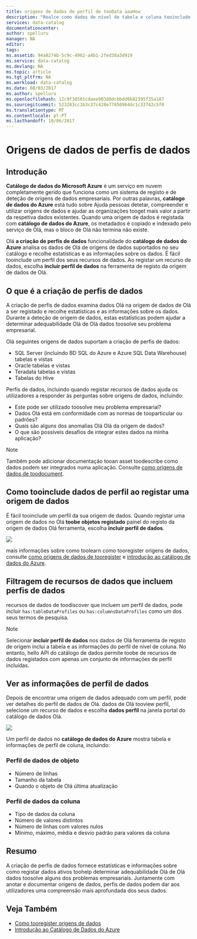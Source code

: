 ```yaml
---
title: origens de dados de perfil de tooData aaaHow
description: "Realce como dados de nível de tabela e coluna tooinclude perfis quando registar origens de dados no catálogo de dados do Azure e como os dados toouse perfis de origens de dados de toounderstand tooarticle como."
services: data-catalog
documentationcenter: 
author: spelluru
manager: NA
editor: 
tags: 
ms.assetid: 94a8274b-5c9c-4962-a4b1-2fed38a3d919
ms.service: data-catalog
ms.devlang: NA
ms.topic: article
ms.tgt_pltfrm: NA
ms.workload: data-catalog
ms.date: 08/03/2017
ms.author: spelluru
ms.openlocfilehash: 12c9f38501cdaee903d0dcbbdd0b82395f35a187
ms.sourcegitcommit: 523283cc1b3c37c428e77850964dc1c33742c5f0
ms.translationtype: MT
ms.contentlocale: pt-PT
ms.lasthandoff: 10/06/2017
---
```

# <a name="data-profile-data-sources"></a>Origens de dados de perfis de dados
## <a name="introduction"></a>Introdução
**Catálogo de dados do Microsoft Azure** é um serviço em nuvem completamente gerido que funciona como um sistema de registo e de deteção de origens de dados empresariais. Por outras palavras, **catálogo de dados do Azure** está tudo sobre Ajuda pessoas detetar, compreender e utilizar origens de dados e ajudar as organizações tooget mais valor a partir da respetiva dados existentes. Quando uma origem de dados é registada com **catálogo de dados do Azure**, os metadados é copiado e indexado pelo serviço de Olá, mas o bloco de Olá não termina não existe.

Olá **a criação de perfis de dados** funcionalidade do **catálogo de dados do Azure** analisa os dados de Olá de origens de dados suportados no seu catálogo e recolhe estatísticas e as informações sobre os dados. É fácil tooinclude um perfil dos seus recursos de dados. Ao registar um recurso de dados, escolha **incluir perfil de dados** na ferramenta de registo da origem de dados de Olá.

## <a name="what-is-data-profiling"></a>O que é a criação de perfis de dados
A criação de perfis de dados examina dados Olá na origem de dados de Olá a ser registado e recolhe estatísticas e as informações sobre os dados. Durante a deteção de origem de dados, estas estatísticas podem ajudar a determinar adequabilidade Olá de Olá dados toosolve seu problema empresarial.

<!-- In [How toodiscover data sources](data-catalog-how-to-discover.md), you learn about **Azure Data Catalog's** extensive search capabilities including searching for data assets that have a profile. See [How tooinclude a data profile when registering a data source](#howto). -->

Olá seguintes origens de dados suportam a criação de perfis de dados:

* SQL Server (incluindo BD SQL do Azure e Azure SQL Data Warehouse) tabelas e vistas
* Oracle tabelas e vistas
* Teradata tabelas e vistas
* Tabelas do Hive

Perfis de dados, incluindo quando registar recursos de dados ajuda os utilizadores a responder às perguntas sobre origens de dados, incluindo:

* Este pode ser utilizado toosolve meu problema empresarial?
* Dados Olá está em conformidade com as normas de tooparticular ou padrões?
* Quais são alguns dos anomalias Olá Olá da origem de dados?
* O que são possíveis desafios de integrar estes dados na minha aplicação?

> [!NOTE]
> Também pode adicionar documentação tooan asset toodescribe como dados podem ser integrados numa aplicação. Consulte [como origens de dados de toodocument](data-catalog-how-to-documentation.md).
>
>

<a name="howto"/>

## <a name="how-tooinclude-a-data-profile-when-registering-a-data-source"></a>Como tooinclude dados de perfil ao registar uma origem de dados
É fácil tooinclude um perfil da sua origem de dados. Quando registar uma origem de dados no Olá **toobe objetos registado** painel do registo da origem de dados Olá ferramenta, escolha **incluir perfil de dados**.

![](media/data-catalog-data-profile/data-catalog-register-profile.png)

mais informações sobre como toolearn como tooregister origens de dados, consulte [como origens de dados de tooregister](data-catalog-how-to-register.md) e [introdução ao catálogo de dados do Azure](data-catalog-get-started.md).

## <a name="filtering-on-data-assets-that-include-data-profiles"></a>Filtragem de recursos de dados que incluem perfis de dados
recursos de dados de toodiscover que incluem um perfil de dados, pode incluir `has:tableDataProfiles` ou `has:columnsDataProfiles` como um dos seus termos de pesquisa.

> [!NOTE]
> Selecionar **incluir perfil de dados** nos dados de Olá ferramenta de registo de origem inclui a tabela e as informações do perfil de nível de coluna. No entanto, hello API do catálogo de dados permite toobe de recursos de dados registados com apenas um conjunto de informações de perfil incluídas.
>
>

## <a name="viewing-data-profile-information"></a>Ver as informações de perfil de dados
Depois de encontrar uma origem de dados adequado com um perfil, pode ver detalhes do perfil de dados de Olá. dados de Olá tooview perfil, selecione um recurso de dados e escolha **dados perfil** na janela portal do catálogo de dados Olá.

![](media/data-catalog-data-profile/data-catalog-view.png)

Um perfil de dados no **catálogo de dados do Azure** mostra tabela e informações de perfil de coluna, incluindo:

### <a name="object-data-profile"></a>Perfil de dados de objeto
* Número de linhas
* Tamanho da tabela
* Quando o objeto de Olá última atualização

### <a name="column-data-profile"></a>Perfil de dados da coluna
* Tipo de dados da coluna
* Número de valores distintos
* Número de linhas com valores nulos
* Mínimo, máximo, média e desvio padrão para valores da coluna

## <a name="summary"></a>Resumo
A criação de perfis de dados fornece estatísticas e informações sobre como registar dados ativos toohelp determinar adequabilidade Olá de Olá dados toosolve alguns dos problemas empresariais. Juntamente com anotar e documentar origens de dados, perfis de dados podem dar aos utilizadores uma compreensão mais aprofundada dos seus dados.

## <a name="see-also"></a>Veja Também
* [Como tooregister origens de dados](data-catalog-how-to-register.md)
* [Introdução ao Catálogo de Dados do Azure](data-catalog-get-started.md)
